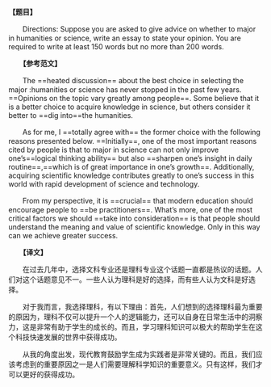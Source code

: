 **【题目】**

　　Directions: Suppose you are asked to give advice on whether to major in humanities or science, write an essay to state your opinion. You are required to write at least 150 words but no more than 200 words.

　　**【参考范文】**

　　The ==heated discussion== about the best choice in selecting the major :humanities or science has never stopped in the past few years. ==Opinions on the topic vary greatly among people==. Some believe that it is a better choice to acquire knowledge in science, but others consider it better to ==dig into==the humanities.

　　As for me, I ==totally agree with== the former choice with the following reasons presented below. ==Initially==, one of the most important reasons cited by people is that to major in science can not only improve one’s==logical thinking ability== but also ==sharpen one’s insight in daily routine==,==which is of great importance in one’s growth==. Additionally, acquiring scientific knowledge contributes greatly to one’s success in this world with rapid development of science and technology.

　　From my perspective, it is ==crucial== that modern education should encourage people to ==be practitioners==. What’s more, one of the most critical factors we should ==take into consideration== is that people should understand the meaning and value of scientific knowledge. Only in this way can we achieve greater success.

　　**【译文】**

　　在过去几年中，选择文科专业还是理科专业这个话题一直都是热议的话题。人们对这个话题意见不一。一些人认为理科是好的选择，而有些人认为文科是好选择。

　　对于我而言，我选择理科，有以下理由：首先，人们想到的选择理科最为重要的原因为，理科不仅可以提升一个人的逻辑能力，还可以自身在日常生活中的洞察力，这是非常有助于学生的成长的。而且，学习理科知识可以极大的帮助学生在这个科技快速发展的世界中获得成功。

　　从我的角度出发，现代教育鼓励学生成为实践者是非常关键的。而且，我们应该考虑到的重要原因之一是人们需要理解科学知识的重要意义。只有这样，我们才可以更好的获得成功。